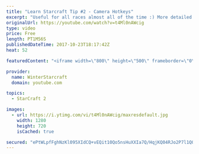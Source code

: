 ```yaml
---
title: "Learn Starcraft Tip #2 - Camera Hotkeys"
excerpt: "Useful for all races almost all of the time :) More detailed guides/tutorials under the learn to play starcraft playlist."
originalUrl: https://youtube.com/watch?v=t4Ml0nAWcig
type: video
price: Free
length: PT1M56S
publishedDateTime: 2017-10-23T18:17:42Z
heat: 52

featuredContent: "<iframe width=\"800\" height=\"500\" frameborder=\"0\" src=\"https://www.youtube.com/embed/t4Ml0nAWcig\" allow=\"accelerometer; autoplay; encrypted-media; gyroscope; picture-in-picture\" allowfullscreen></iframe>"

provider:
  name: WinterStarcraft
  domain: youtube.com

topics:
  - StarCraft 2

images:
  - url: https://i.ytimg.com/vi/t4Ml0nAWcig/maxresdefault.jpg
    width: 1280
    height: 720
    isCached: true

secured: "ePtWLpfFghNzKl095XIdCQ+vEQit10Qo5nsHuXXIa7Q/HqjKQ04RJo2P7l1QO40dG+2a9mixy2IjjTI2ow1dzRwfhTaUdxeoNIXkaPD4SeW+r6ry6Vg7pEe4JFYjGKpzIs4lQaoyc2KAB0lXq9jtk9iP1LsUm+uvQEUnqH+ShT/mteroF6aMzYhWR77HFunyPqMM1aYJt6eZ1sv66Vs+8OOaEIf7v5il04wli+pSxVleHD82uwVt3vSDqA9Oi4cnyRz0UyM9gAiChVOout7AUtPGxgiXP20FH5bHBHL69zQQrwS7+PUPBemqKTkSk9/Ff4l5rWhUzPmKDt9hPiuxt1ZghdXU0CJlEP0OjmR8d6uf4H58joZd9MxFzYuBebt2GOIFSseZEP2TsgRnRu8GLbtWkp+57xz1A17QPN538+A=;JcSVh+/LVy4FmBr1aPQREg=="
---
```


